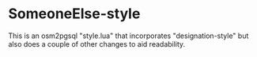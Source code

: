 SomeoneElse-style
=================
This is an osm2pgsql "style.lua" that incorporates "designation-style" but also does a couple of other changes to aid readability.
